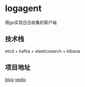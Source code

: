 # logagent
用go实现日志收集的客户端
## 技术栈
etcd + kafka + elasticsearch + kibana

## 项目地址
[blog](https://www.cnblogs.com/zhaof/p/8948516.html)
[vedio](https://www.bilibili.com/video/BV1Df4y1C7o5)


